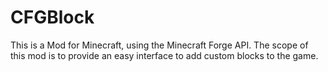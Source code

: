 CFGBlock
========

This is a Mod for Minecraft, using the Minecraft Forge API.
The scope of this mod is to provide an easy interface to add custom blocks to the game.
